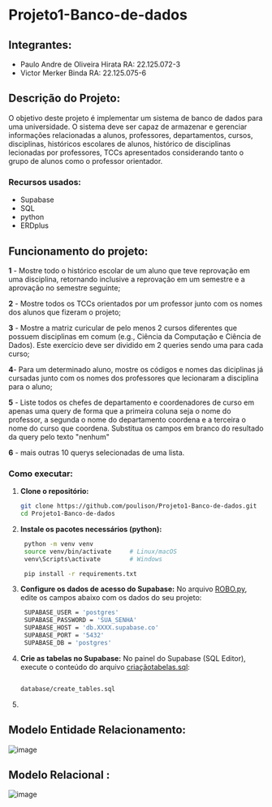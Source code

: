 # Projeto1-Banco-de-dados

## Integrantes:
-  Paulo Andre de Oliveira Hirata RA: 22.125.072-3
-  Victor Merker Binda RA: 22.125.075-6

## Descrição do Projeto:
O objetivo deste projeto é implementar um sistema de banco de dados para uma universidade. O sistema deve ser capaz de armazenar e gerenciar informações relacionadas a alunos, professores, departamentos, cursos, disciplinas, históricos escolares de alunos, histórico de disciplinas lecionadas por professores, TCCs apresentados considerando tanto o grupo de alunos como o professor orientador.

### Recursos usados:
- Supabase
- SQL
- python
- ERDplus

## Funcionamento do projeto:
**1** - Mostre todo o histórico escolar de um aluno que teve reprovação em uma disciplina, retornando inclusive a reprovação em um semestre e a aprovação no semestre seguinte;

**2** - Mostre todos os TCCs orientados por um professor junto com os nomes dos alunos que fizeram o projeto;

**3** - Mostre a matriz curicular de pelo menos 2 cursos diferentes que possuem disciplinas em comum (e.g., Ciência da Computação e Ciência de Dados). Este exercício deve ser dividido em 2 queries sendo uma para cada curso;

**4**- Para um determinado aluno, mostre os códigos e nomes das diciplinas já cursadas junto com os nomes dos professores que lecionaram a disciplina para o aluno;

**5** - Liste todos os chefes de departamento e coordenadores de curso em apenas uma query de forma que a primeira coluna seja o nome do professor, a segunda o nome do departamento coordena e a terceira o nome do curso que coordena. Substitua os campos em branco do 
resultado da query pelo texto "nenhum"

**6** - mais outras 10 querys selecionadas de uma lista.

### Como executar:

1. **Clone o repositório:**
   ```bash
   git clone https://github.com/poulison/Projeto1-Banco-de-dados.git
   cd Projeto1-Banco-de-dados
2. **Instale os pacotes necessários (python):**
   ```bash
    python -m venv venv
    source venv/bin/activate     # Linux/macOS
    venv\Scripts\activate        # Windows

    pip install -r requirements.txt
3. **Configure os dados de acesso do Supabase:** No arquivo [ROBO.py](https://github.com/poulison/Projeto1-Banco-de-dados/blob/main/ROBO.py), edite os campos abaixo com os dados do seu projeto:
   ```bash
    SUPABASE_USER = 'postgres'
    SUPABASE_PASSWORD = 'SUA_SENHA'
    SUPABASE_HOST = 'db.XXXX.supabase.co'
    SUPABASE_PORT = '5432'
    SUPABASE_DB = 'postgres'
4. **Crie as tabelas no Supabase:** No painel do Supabase (SQL Editor), execute o conteúdo do arquivo [criaçãotabelas.sql](https://github.com/poulison/Projeto1-Banco-de-dados/blob/main/criaçãodastabelas.sql):
    ```bash
 
    database/create_tables.sql

5.
##  Modelo Entidade Relacionamento:
![image](https://github.com/user-attachments/assets/7f737c81-f79c-4d0a-a186-4d801beeaa9e)


##  Modelo Relacional :
![image](https://github.com/user-attachments/assets/64178ba5-f44d-4180-b06c-e7a420d2d982)


